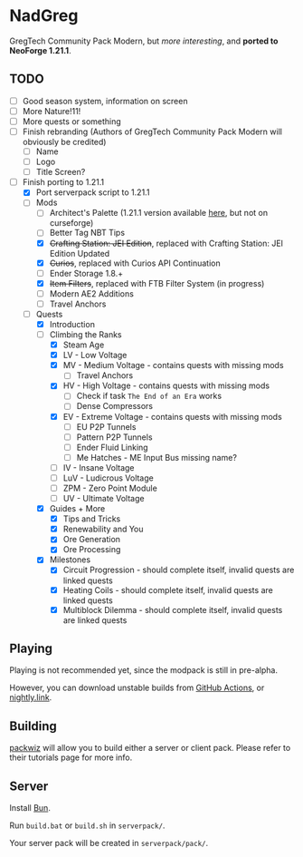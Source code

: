 # NadGreg

GregTech Community Pack Modern, but *more interesting*, and **ported to NeoForge 1.21.1**.

## TODO

- [ ] Good season system, information on screen
- [ ] More Nature!11!
- [ ] More quests or something
- [ ] Finish rebranding (Authors of GregTech Community Pack Modern will obviously be credited)
    - [ ] Name
    - [ ] Logo
    - [ ] Title Screen?
- [ ] Finish porting to 1.21.1
    - [x] Port serverpack script to 1.21.1
    - [ ] Mods
        - [ ] Architect's Palette (1.21.1 version available [here](https://github.com/theendercore/Architects-Palette), but not on curseforge)
        - [ ] Better Tag NBT Tips
        - [x] ~~Crafting Station: JEI Edition~~, replaced with Crafting Station: JEI Edition Updated
        - [x] ~~Curios~~, replaced with Curios API Continuation
        - [ ] Ender Storage 1.8.+
        - [x] ~~Item Filters~~, replaced with FTB Filter System (in progress)
        - [ ] Modern AE2 Additions
        - [ ] Travel Anchors
    - [ ] Quests
        - [x] Introduction
        - [ ] Climbing the Ranks
            - [x] Steam Age
            - [x] LV - Low Voltage
            - [x] MV - Medium Voltage - contains quests with missing mods
                - [ ] Travel Anchors
            - [x] HV - High Voltage - contains quests with missing mods
                - [ ] Check if task `The End of an Era` works
                - [ ] Dense Compressors
            - [x] EV - Extreme Voltage - contains quests with missing mods
                - [ ] EU P2P Tunnels
                - [ ] Pattern P2P Tunnels
                - [ ] Ender Fluid Linking
                - [ ] Me Hatches - ME Input Bus missing name?
            - [ ] IV - Insane Voltage
            - [ ] LuV - Ludicrous Voltage
            - [ ] ZPM - Zero Point Module
            - [ ] UV - Ultimate Voltage
        - [x] Guides + More
            - [x] Tips and Tricks
            - [x] Renewability and You
            - [x] Ore Generation
            - [x] Ore Processing
        - [x] Milestones
             - [x] Circuit Progression - should complete itself, invalid quests are linked quests
             - [x] Heating Coils - should complete itself, invalid quests are linked quests
             - [x] Multiblock Dilemma - should complete itself, invalid quests are linked quests

## Playing

Playing is not recommended yet, since the modpack is still in pre-alpha.

However, you can download unstable builds from [GitHub Actions](https://github.com/Nadwey/GregTech-Modern-Community-Pack/actions/workflows/build.yml), or [nightly.link](https://nightly.link/Nadwey/GregTech-Modern-Community-Pack/workflows/build/main?preview).

## Building

[packwiz](https://packwiz.infra.link/) will allow you to build either a server or client pack.
Please refer to their tutorials page for more info.

## Server

Install [Bun](https://bun.sh/).

Run `build.bat` or `build.sh` in `serverpack/`.

Your server pack will be created in `serverpack/pack/`.
